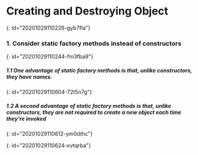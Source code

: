 # Creating and Destroying Object
{: id="20201029110226-gyb7fla"}

### 1. Consider static factory methods instead of constructors
{: id="20201029110244-fm3fba9"}

##### 1.1 One advantage of static factory methods is that, unlike constructors, they have names.
{: id="20201029110604-72t5n7g"}

##### 1.2 A second advantage of static factory methods is that, unlike constructors, they are not required to create a new object each time they’re invoked
{: id="20201029110612-ym0dthc"}

{: id="20201029110624-xvtqrba"}
